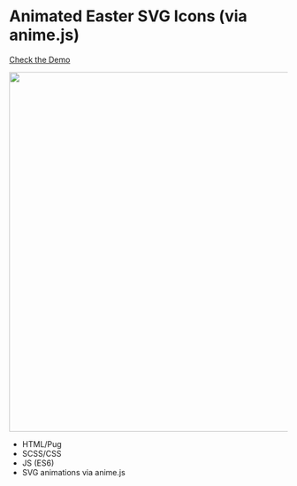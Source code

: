 
# Animated Easter SVG Icons (via anime.js)

[Check the Demo](https://codepen.io/nat-davydova/pen/dyorEMm)

<img src="http://natali-davydova.me/assets/img/easter-icons-svg/sample.png" width="650" />

- HTML/Pug
- SCSS/CSS
- JS (ES6)
- SVG animations via anime.js

 
